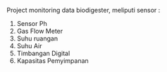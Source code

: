 Project monitoring data biodigester, meliputi sensor :

1. Sensor Ph
2. Gas Flow Meter
3. Suhu ruangan
4. Suhu Air
5. Timbangan Digital
6. Kapasitas Pemyimpanan
